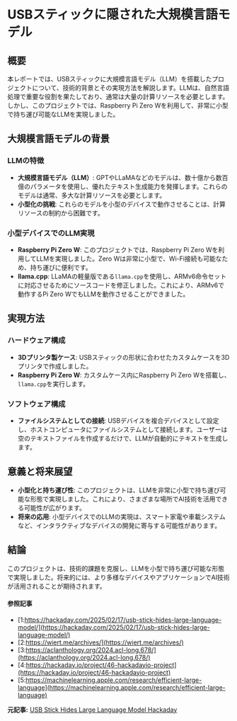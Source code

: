 # USBスティックに隠された大規模言語モデル

## 概要

本レポートでは、USBスティックに大規模言語モデル（LLM）を搭載したプロジェクトについて、技術的背景とその実現方法を解説します。LLMは、自然言語処理で重要な役割を果たしており、通常は大量の計算リソースを必要とします。しかし、このプロジェクトでは、Raspberry Pi Zero Wを利用して、非常に小型で持ち運び可能なLLMを実現しました。

## 大規模言語モデルの背景

### LLMの特徴

- **大規模言語モデル（LLM）**: GPTやLLaMAなどのモデルは、数十億から数百億のパラメータを使用し、優れたテキスト生成能力を発揮します。これらのモデルは通常、多大な計算リソースを必要とします。
- **小型化の挑戦**: これらのモデルを小型のデバイスで動作させることは、計算リソースの制約から困難です。

### 小型デバイスでのLLM実現

- **Raspberry Pi Zero W**: このプロジェクトでは、Raspberry Pi Zero Wを利用してLLMを実現しました。Zero Wは非常に小型で、Wi-Fi接続も可能なため、持ち運びに便利です。
- **llama.cpp**: LLaMAの軽量版である`llama.cpp`を使用し、ARMv6命令セットに対応させるためにソースコードを修正しました。これにより、ARMv6で動作するPi Zero WでもLLMを動作させることができました。

## 実現方法

### ハードウェア構成

- **3Dプリンタ製ケース**: USBスティックの形状に合わせたカスタムケースを3Dプリンタで作成しました。
- **Raspberry Pi Zero W**: カスタムケース内にRaspberry Pi Zero Wを搭載し、`llama.cpp`を実行します。

### ソフトウェア構成

- **ファイルシステムとしての接続**: USBデバイスを複合デバイスとして設定し、ホストコンピュータにファイルシステムとして接続します。ユーザーは空のテキストファイルを作成するだけで、LLMが自動的にテキストを生成します。

## 意義と将来展望

- **小型化と持ち運び性**: このプロジェクトは、LLMを非常に小型で持ち運び可能な形態で実現しました。これにより、さまざまな場所でAI技術を活用できる可能性が広がります。
- **将来の応用**: 小型デバイスでのLLMの実現は、スマート家電や車載システムなど、インタラクティブなデバイスの開発に寄与する可能性があります。

## 結論

このプロジェクトは、技術的課題を克服し、LLMを小型で持ち運び可能な形態で実現しました。将来的には、より多様なデバイスやアプリケーションでAI技術が活用されることが期待されます。

#### 参照記事
- [1:https://hackaday.com/2025/02/17/usb-stick-hides-large-language-model/](https://hackaday.com/2025/02/17/usb-stick-hides-large-language-model/)
- [2:https://wiert.me/archives/](https://wiert.me/archives/)
- [3:https://aclanthology.org/2024.acl-long.678/](https://aclanthology.org/2024.acl-long.678/)
- [4:https://hackaday.io/project/46-hackadayio-project](https://hackaday.io/project/46-hackadayio-project)
- [5:https://machinelearning.apple.com/research/efficient-large-language](https://machinelearning.apple.com/research/efficient-large-language)


**元記事:** [USB Stick Hides Large Language Model Hackaday](https://hackaday.com/2025/02/17/usb-stick-hides-large-language-model/)